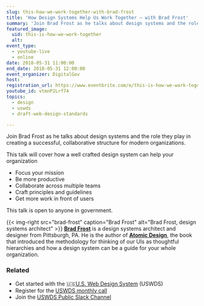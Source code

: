 ```yaml
---
slug: this-how-we-work-together-with-brad-frost
title: 'How Design Systems Help Us Work Together — with Brad Frost'
summary: 'Join Brad Frost as he talks about design systems and the role they play in creating a successful, collaborative structure for modern organizations&#46;'
featured_image:
  uid: this-is-how-we-work-together
  alt: 
event_type:
  - youtube-live
  - online
date: 2018-05-31 11:00:00
end_date: 2018-05-31 12:00:00
event_organizer: DigitalGov
host:
registration_url: https://www.eventbrite.com/e/this-is-how-we-work-together-with-brad-frost-registration-46125160597
youtube_id: vtmnP2Lrf74
topics:
  - design
  - uswds
  - draft-web-design-standards

---
```


Join Brad Frost as he talks about design systems and the role they play in creating a successful, collaborative structure for modern organizations.

This talk will cover how a well crafted design system can help your organization

- Focus your mission
- Be more productive
- Collaborate across multiple teams
- Craft principles and guidelines
- Get more work in front of users

This talk is open to anyone in government.

{{< img-right src="brad-frost" caption="Brad Frost" alt="Brad Frost, design systems architect" >}} [**Brad Frost**](http://bradfrost.com/) is a design systems architect and designer from Pittsburgh, PA. He is the author of [**Atomic Design**](https://shop.bradfrost.com/), the book that introduced the methodology for thinking of our UIs as thoughtful hierarchies and how a design system can be a guide for your whole organization.

### Related
- Get started with the :us:[U.S. Web Design System](https://designsystem.digital.gov/) (USWDS)
- Register for the [USWDS monthly call](https://digital.gov/event/2018/06/01/us-web-design-system-monthly-call/)
- Join the [USWDS Public Slack Channel](https://chat.18f.gov/)
